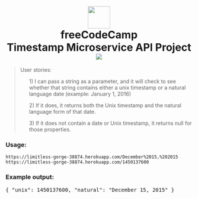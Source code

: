 <h1 align = "center">
<img width="60px" src ="https://avatars0.githubusercontent.com/u/9892522?s=400&v=4" /> <br/>
freeCodeCamp <br/>
Timestamp Microservice API Project <img  src="https://travis-ci.org/erdembircan/timestamp-microservice.svg?branch=master"/> </h1>

<blockquote>
      User stories:
      <ul>1) I can pass a string as a parameter, and it will check to see whether that string contains either a unix timestamp
        or a natural language date (example: January 1, 2016)</ul>
      <ul>2) If it does, it returns both the Unix timestamp and the natural language form of that date.</ul>
      <ul>3) If it does not contain a date or Unix timestamp, it returns null for those properties.</ul>
</blockquote>

<h3>Usage:</h3>
 <code>https://limitless-gorge-38874.herokuapp.com/December%2015,%202015</code>
    <br>
<code>https://limitless-gorge-38874.herokuapp.com/1450137600</code>
<h3>Example output:</h3>
<samp>
          {
            "unix": 1450137600,
            "natural": "December 15, 2015"
          }
</samp>